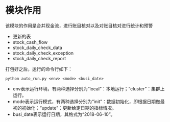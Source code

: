 # 模块作用

该模块的作用是合并现金流，进行账目核对以及对账目核对进行统计和预警

* 更新的表
* stock_cash_flow
* stock_daily_check_data
* stock_daily_check_exception
* stock_daily_check_report

打包好之后，运行的命令行如下：

```
python auto_run.py <env> <mode> <busi_date>
```

* env表示运行环境，有两种选择分别为“local”：本地运行；“cluster”：集群上运行。
* mode表示运行模式，有两种选择分别为“init”：数据初始化，即根据日期做最初的初始化；“update”：更新给定日期的指标情况。
* busi_date表示运行日期，其格式为“2018-06-10”。